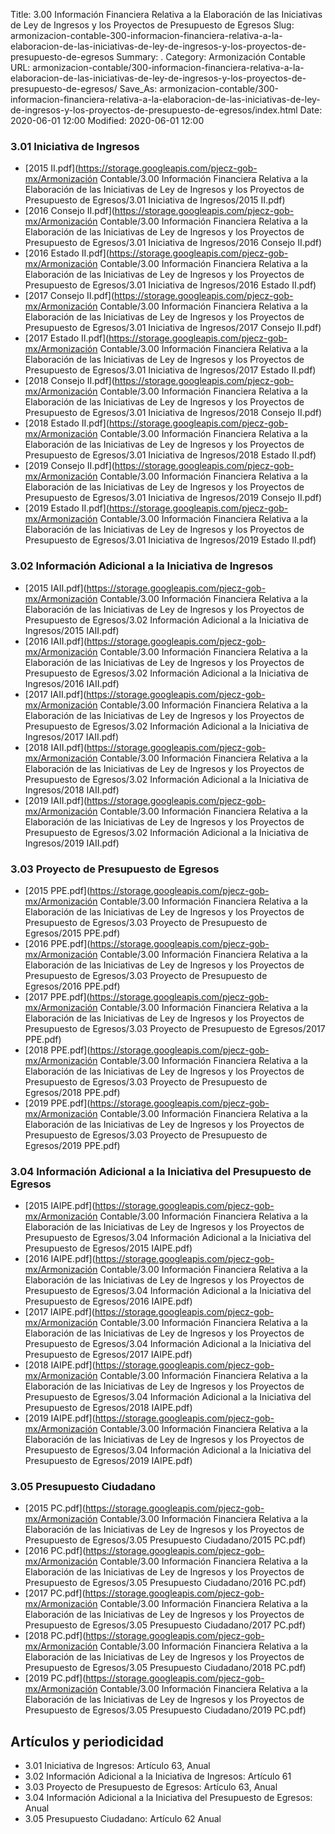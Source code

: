 Title: 3.00 Información Financiera Relativa a la Elaboración de las Iniciativas de Ley de Ingresos y los Proyectos de Presupuesto de Egresos
Slug: armonizacion-contable-300-informacion-financiera-relativa-a-la-elaboracion-de-las-iniciativas-de-ley-de-ingresos-y-los-proyectos-de-presupuesto-de-egresos
Summary: .
Category: Armonización Contable
URL: armonizacion-contable/300-informacion-financiera-relativa-a-la-elaboracion-de-las-iniciativas-de-ley-de-ingresos-y-los-proyectos-de-presupuesto-de-egresos/
Save_As: armonizacion-contable/300-informacion-financiera-relativa-a-la-elaboracion-de-las-iniciativas-de-ley-de-ingresos-y-los-proyectos-de-presupuesto-de-egresos/index.html
Date: 2020-06-01 12:00
Modified: 2020-06-01 12:00


 



### 3.01 Iniciativa de Ingresos


* [2015 II.pdf](https://storage.googleapis.com/pjecz-gob-mx/Armonización Contable/3.00 Información Financiera Relativa a la Elaboración de las Iniciativas de Ley de Ingresos y los Proyectos de Presupuesto de Egresos/3.01 Iniciativa de Ingresos/2015 II.pdf)
* [2016 Consejo II.pdf](https://storage.googleapis.com/pjecz-gob-mx/Armonización Contable/3.00 Información Financiera Relativa a la Elaboración de las Iniciativas de Ley de Ingresos y los Proyectos de Presupuesto de Egresos/3.01 Iniciativa de Ingresos/2016 Consejo II.pdf)
* [2016 Estado II.pdf](https://storage.googleapis.com/pjecz-gob-mx/Armonización Contable/3.00 Información Financiera Relativa a la Elaboración de las Iniciativas de Ley de Ingresos y los Proyectos de Presupuesto de Egresos/3.01 Iniciativa de Ingresos/2016 Estado II.pdf)
* [2017 Consejo II.pdf](https://storage.googleapis.com/pjecz-gob-mx/Armonización Contable/3.00 Información Financiera Relativa a la Elaboración de las Iniciativas de Ley de Ingresos y los Proyectos de Presupuesto de Egresos/3.01 Iniciativa de Ingresos/2017 Consejo II.pdf)
* [2017 Estado II.pdf](https://storage.googleapis.com/pjecz-gob-mx/Armonización Contable/3.00 Información Financiera Relativa a la Elaboración de las Iniciativas de Ley de Ingresos y los Proyectos de Presupuesto de Egresos/3.01 Iniciativa de Ingresos/2017 Estado II.pdf)
* [2018 Consejo II.pdf](https://storage.googleapis.com/pjecz-gob-mx/Armonización Contable/3.00 Información Financiera Relativa a la Elaboración de las Iniciativas de Ley de Ingresos y los Proyectos de Presupuesto de Egresos/3.01 Iniciativa de Ingresos/2018 Consejo II.pdf)
* [2018 Estado II.pdf](https://storage.googleapis.com/pjecz-gob-mx/Armonización Contable/3.00 Información Financiera Relativa a la Elaboración de las Iniciativas de Ley de Ingresos y los Proyectos de Presupuesto de Egresos/3.01 Iniciativa de Ingresos/2018 Estado II.pdf)
* [2019 Consejo II.pdf](https://storage.googleapis.com/pjecz-gob-mx/Armonización Contable/3.00 Información Financiera Relativa a la Elaboración de las Iniciativas de Ley de Ingresos y los Proyectos de Presupuesto de Egresos/3.01 Iniciativa de Ingresos/2019 Consejo II.pdf)
* [2019 Estado II.pdf](https://storage.googleapis.com/pjecz-gob-mx/Armonización Contable/3.00 Información Financiera Relativa a la Elaboración de las Iniciativas de Ley de Ingresos y los Proyectos de Presupuesto de Egresos/3.01 Iniciativa de Ingresos/2019 Estado II.pdf)


### 3.02 Información Adicional a la Iniciativa de Ingresos


* [2015 IAII.pdf](https://storage.googleapis.com/pjecz-gob-mx/Armonización Contable/3.00 Información Financiera Relativa a la Elaboración de las Iniciativas de Ley de Ingresos y los Proyectos de Presupuesto de Egresos/3.02 Información Adicional a la Iniciativa de Ingresos/2015 IAII.pdf)
* [2016 IAII.pdf](https://storage.googleapis.com/pjecz-gob-mx/Armonización Contable/3.00 Información Financiera Relativa a la Elaboración de las Iniciativas de Ley de Ingresos y los Proyectos de Presupuesto de Egresos/3.02 Información Adicional a la Iniciativa de Ingresos/2016 IAII.pdf)
* [2017 IAII.pdf](https://storage.googleapis.com/pjecz-gob-mx/Armonización Contable/3.00 Información Financiera Relativa a la Elaboración de las Iniciativas de Ley de Ingresos y los Proyectos de Presupuesto de Egresos/3.02 Información Adicional a la Iniciativa de Ingresos/2017 IAII.pdf)
* [2018 IAII.pdf](https://storage.googleapis.com/pjecz-gob-mx/Armonización Contable/3.00 Información Financiera Relativa a la Elaboración de las Iniciativas de Ley de Ingresos y los Proyectos de Presupuesto de Egresos/3.02 Información Adicional a la Iniciativa de Ingresos/2018 IAII.pdf)
* [2019 IAII.pdf](https://storage.googleapis.com/pjecz-gob-mx/Armonización Contable/3.00 Información Financiera Relativa a la Elaboración de las Iniciativas de Ley de Ingresos y los Proyectos de Presupuesto de Egresos/3.02 Información Adicional a la Iniciativa de Ingresos/2019 IAII.pdf)


### 3.03 Proyecto de Presupuesto de Egresos


* [2015 PPE.pdf](https://storage.googleapis.com/pjecz-gob-mx/Armonización Contable/3.00 Información Financiera Relativa a la Elaboración de las Iniciativas de Ley de Ingresos y los Proyectos de Presupuesto de Egresos/3.03 Proyecto de Presupuesto de Egresos/2015 PPE.pdf)
* [2016 PPE.pdf](https://storage.googleapis.com/pjecz-gob-mx/Armonización Contable/3.00 Información Financiera Relativa a la Elaboración de las Iniciativas de Ley de Ingresos y los Proyectos de Presupuesto de Egresos/3.03 Proyecto de Presupuesto de Egresos/2016 PPE.pdf)
* [2017 PPE.pdf](https://storage.googleapis.com/pjecz-gob-mx/Armonización Contable/3.00 Información Financiera Relativa a la Elaboración de las Iniciativas de Ley de Ingresos y los Proyectos de Presupuesto de Egresos/3.03 Proyecto de Presupuesto de Egresos/2017 PPE.pdf)
* [2018 PPE.pdf](https://storage.googleapis.com/pjecz-gob-mx/Armonización Contable/3.00 Información Financiera Relativa a la Elaboración de las Iniciativas de Ley de Ingresos y los Proyectos de Presupuesto de Egresos/3.03 Proyecto de Presupuesto de Egresos/2018 PPE.pdf)
* [2019 PPE.pdf](https://storage.googleapis.com/pjecz-gob-mx/Armonización Contable/3.00 Información Financiera Relativa a la Elaboración de las Iniciativas de Ley de Ingresos y los Proyectos de Presupuesto de Egresos/3.03 Proyecto de Presupuesto de Egresos/2019 PPE.pdf)


### 3.04 Información Adicional a la Iniciativa del Presupuesto de Egresos


* [2015 IAIPE.pdf](https://storage.googleapis.com/pjecz-gob-mx/Armonización Contable/3.00 Información Financiera Relativa a la Elaboración de las Iniciativas de Ley de Ingresos y los Proyectos de Presupuesto de Egresos/3.04 Información Adicional a la Iniciativa del Presupuesto de Egresos/2015 IAIPE.pdf)
* [2016 IAIPE.pdf](https://storage.googleapis.com/pjecz-gob-mx/Armonización Contable/3.00 Información Financiera Relativa a la Elaboración de las Iniciativas de Ley de Ingresos y los Proyectos de Presupuesto de Egresos/3.04 Información Adicional a la Iniciativa del Presupuesto de Egresos/2016 IAIPE.pdf)
* [2017 IAIPE.pdf](https://storage.googleapis.com/pjecz-gob-mx/Armonización Contable/3.00 Información Financiera Relativa a la Elaboración de las Iniciativas de Ley de Ingresos y los Proyectos de Presupuesto de Egresos/3.04 Información Adicional a la Iniciativa del Presupuesto de Egresos/2017 IAIPE.pdf)
* [2018 IAIPE.pdf](https://storage.googleapis.com/pjecz-gob-mx/Armonización Contable/3.00 Información Financiera Relativa a la Elaboración de las Iniciativas de Ley de Ingresos y los Proyectos de Presupuesto de Egresos/3.04 Información Adicional a la Iniciativa del Presupuesto de Egresos/2018 IAIPE.pdf)
* [2019 IAIPE.pdf](https://storage.googleapis.com/pjecz-gob-mx/Armonización Contable/3.00 Información Financiera Relativa a la Elaboración de las Iniciativas de Ley de Ingresos y los Proyectos de Presupuesto de Egresos/3.04 Información Adicional a la Iniciativa del Presupuesto de Egresos/2019 IAIPE.pdf)


### 3.05 Presupuesto Ciudadano


* [2015 PC.pdf](https://storage.googleapis.com/pjecz-gob-mx/Armonización Contable/3.00 Información Financiera Relativa a la Elaboración de las Iniciativas de Ley de Ingresos y los Proyectos de Presupuesto de Egresos/3.05 Presupuesto Ciudadano/2015 PC.pdf)
* [2016 PC.pdf](https://storage.googleapis.com/pjecz-gob-mx/Armonización Contable/3.00 Información Financiera Relativa a la Elaboración de las Iniciativas de Ley de Ingresos y los Proyectos de Presupuesto de Egresos/3.05 Presupuesto Ciudadano/2016 PC.pdf)
* [2017 PC.pdf](https://storage.googleapis.com/pjecz-gob-mx/Armonización Contable/3.00 Información Financiera Relativa a la Elaboración de las Iniciativas de Ley de Ingresos y los Proyectos de Presupuesto de Egresos/3.05 Presupuesto Ciudadano/2017 PC.pdf)
* [2018 PC.pdf](https://storage.googleapis.com/pjecz-gob-mx/Armonización Contable/3.00 Información Financiera Relativa a la Elaboración de las Iniciativas de Ley de Ingresos y los Proyectos de Presupuesto de Egresos/3.05 Presupuesto Ciudadano/2018 PC.pdf)
* [2019 PC.pdf](https://storage.googleapis.com/pjecz-gob-mx/Armonización Contable/3.00 Información Financiera Relativa a la Elaboración de las Iniciativas de Ley de Ingresos y los Proyectos de Presupuesto de Egresos/3.05 Presupuesto Ciudadano/2019 PC.pdf)


## Artículos y periodicidad

- 3.01 Iniciativa de Ingresos: Artículo 63, Anual
- 3.02 Información Adicional a la Iniciativa de Ingresos: Artículo 61
- 3.03 Proyecto de Presupuesto de Egresos: Artículo 63, Anual
- 3.04 Información Adicional a la Iniciativa del Presupuesto de Egresos: Anual
- 3.05 Presupuesto Ciudadano: Artículo 62 Anual



